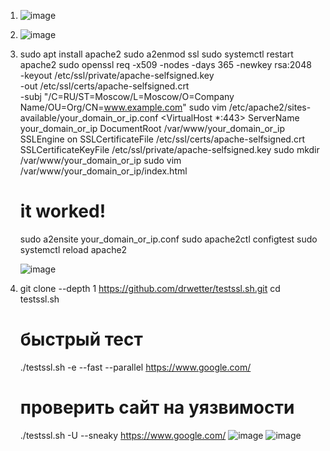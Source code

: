1. ![image](https://user-images.githubusercontent.com/40559167/156405636-f82ebdb8-9220-4f10-9fa3-c64de1cc6425.png)


2. ![image](https://user-images.githubusercontent.com/40559167/156406461-5ff740c1-7e89-410e-9400-5aeeb9bcd3a5.png)


3. sudo apt install apache2
   sudo a2enmod ssl
   sudo systemctl restart apache2
   sudo openssl req -x509 -nodes -days 365 -newkey rsa:2048 \
   -keyout /etc/ssl/private/apache-selfsigned.key \
   -out /etc/ssl/certs/apache-selfsigned.crt \
   -subj "/C=RU/ST=Moscow/L=Moscow/O=Company Name/OU=Org/CN=www.example.com"
   sudo vim /etc/apache2/sites-available/your_domain_or_ip.conf
   <VirtualHost *:443>
        ServerName your_domain_or_ip
        DocumentRoot /var/www/your_domain_or_ip
        SSLEngine on
        SSLCertificateFile /etc/ssl/certs/apache-selfsigned.crt
        SSLCertificateKeyFile /etc/ssl/private/apache-selfsigned.key
    </VirtualHost>
    sudo mkdir /var/www/your_domain_or_ip
    sudo vim /var/www/your_domain_or_ip/index.html
    <h1>it worked!</h1>
    sudo a2ensite your_domain_or_ip.conf
    sudo apache2ctl configtest
    sudo systemctl reload apache2
    
   ![image](https://user-images.githubusercontent.com/40559167/156934098-09d1020f-5bab-4d50-a92e-0243aaaca612.png)


4.  git clone --depth 1 https://github.com/drwetter/testssl.sh.git
    cd testssl.sh
    # быстрый тест
    ./testssl.sh -e --fast --parallel https://www.google.com/
    # проверить сайт на уязвимости
    ./testssl.sh -U --sneaky https://www.google.com/
   ![image](https://user-images.githubusercontent.com/40559167/156934383-3498d9ab-e91c-4dc6-a651-ba23f608e874.png)
   ![image](https://user-images.githubusercontent.com/40559167/156934902-cc62da2c-42f9-43f4-ba89-58cf66943bab.png)

